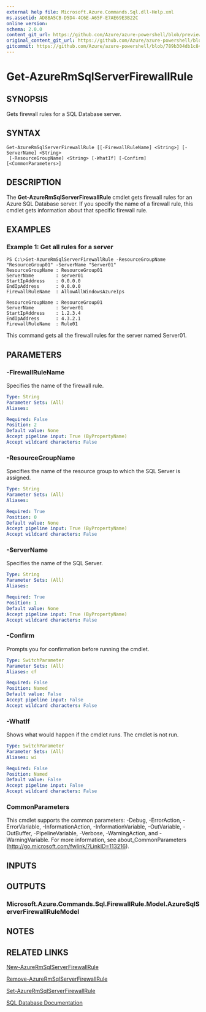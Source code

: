 ```yaml
---
external help file: Microsoft.Azure.Commands.Sql.dll-Help.xml
ms.assetid: AD8BA5CB-D5D4-4C6E-A65F-E7AE69E3B22C
online version:
schema: 2.0.0
content_git_url: https://github.com/Azure/azure-powershell/blob/preview/src/ResourceManager/Sql/Commands.Sql/help/Get-AzureRmSqlServerFirewallRule.md
original_content_git_url: https://github.com/Azure/azure-powershell/blob/preview/src/ResourceManager/Sql/Commands.Sql/help/Get-AzureRmSqlServerFirewallRule.md
gitcommit: https://github.com/Azure/azure-powershell/blob/789b304db1c84d59b885eb471c060e6922de2b2b
---
```


# Get-AzureRmSqlServerFirewallRule

## SYNOPSIS
Gets firewall rules for a SQL Database server.

## SYNTAX

```
Get-AzureRmSqlServerFirewallRule [[-FirewallRuleName] <String>] [-ServerName] <String>
 [-ResourceGroupName] <String> [-WhatIf] [-Confirm] [<CommonParameters>]
```

## DESCRIPTION
The **Get-AzureRmSqlServerFirewallRule** cmdlet gets firewall rules for an Azure SQL Database server.
If you specify the name of a firewall rule, this cmdlet gets information about that specific firewall rule.

## EXAMPLES

### Example 1: Get all rules for a server
```
PS C:\>Get-AzureRmSqlServerFirewallRule -ResourceGroupName "ResourceGroup01" -ServerName "Server01"
ResourceGroupName : ResourceGroup01
ServerName        : server01
StartIpAddress    : 0.0.0.0
EndIpAddress      : 0.0.0.0
FirewallRuleName  : AllowAllWindowsAzureIps

ResourceGroupName : ResourceGroup01
ServerName        : Server01
StartIpAddress    : 1.2.3.4
EndIpAddress      : 4.3.2.1
FirewallRuleName  : Rule01
```

This command gets all the firewall rules for the server named Server01.

## PARAMETERS

### -FirewallRuleName
Specifies the name of the firewall rule.

```yaml
Type: String
Parameter Sets: (All)
Aliases: 

Required: False
Position: 2
Default value: None
Accept pipeline input: True (ByPropertyName)
Accept wildcard characters: False
```

### -ResourceGroupName
Specifies the name of the resource group to which the SQL Server is assigned.

```yaml
Type: String
Parameter Sets: (All)
Aliases: 

Required: True
Position: 0
Default value: None
Accept pipeline input: True (ByPropertyName)
Accept wildcard characters: False
```

### -ServerName
Specifies the name of the SQL Server.

```yaml
Type: String
Parameter Sets: (All)
Aliases: 

Required: True
Position: 1
Default value: None
Accept pipeline input: True (ByPropertyName)
Accept wildcard characters: False
```

### -Confirm
Prompts you for confirmation before running the cmdlet.

```yaml
Type: SwitchParameter
Parameter Sets: (All)
Aliases: cf

Required: False
Position: Named
Default value: False
Accept pipeline input: False
Accept wildcard characters: False
```

### -WhatIf
Shows what would happen if the cmdlet runs.
The cmdlet is not run.

```yaml
Type: SwitchParameter
Parameter Sets: (All)
Aliases: wi

Required: False
Position: Named
Default value: False
Accept pipeline input: False
Accept wildcard characters: False
```

### CommonParameters
This cmdlet supports the common parameters: -Debug, -ErrorAction, -ErrorVariable, -InformationAction, -InformationVariable, -OutVariable, -OutBuffer, -PipelineVariable, -Verbose, -WarningAction, and -WarningVariable. For more information, see about_CommonParameters (http://go.microsoft.com/fwlink/?LinkID=113216).

## INPUTS

## OUTPUTS

### Microsoft.Azure.Commands.Sql.FirewallRule.Model.AzureSqlServerFirewallRuleModel

## NOTES

## RELATED LINKS

[New-AzureRmSqlServerFirewallRule](./New-AzureRmSqlServerFirewallRule.md)

[Remove-AzureRmSqlServerFirewallRule](./Remove-AzureRmSqlServerFirewallRule.md)

[Set-AzureRmSqlServerFirewallRule](./Set-AzureRmSqlServerFirewallRule.md)

[SQL Database Documentation](https://docs.microsoft.com/azure/sql-database/)


